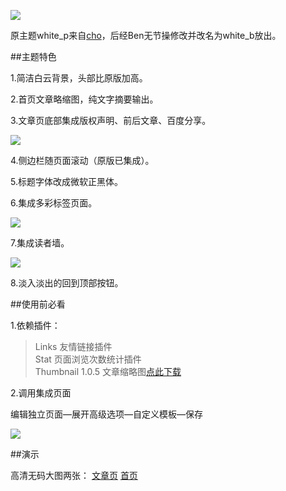![](http://labpic.qiniudn.com/060a1f9ba5df8cd449d0fb8961b9a1a9.png)

原主题white_p来自[cho](http://pagecho.com)，后经Ben无节操修改并改名为white\_b放出。

##主题特色

1.简洁白云背景，头部比原版加高。

2.首页文章略缩图，纯文字摘要输出。

3.文章页底部集成版权声明、前后文章、百度分享。

![](http://labpic.qiniudn.com/38d675e3b81a8b56e2a26310c56a1efa.png)

4.侧边栏随页面滚动（原版已集成）。

5.标题字体改成微软正黑体。

6.集成多彩标签页面。

![](http://labpic.qiniudn.com/6ea5d4473ebdb1fb136e37fec23ec11f.png)

7.集成读者墙。

![](http://labpic.qiniudn.com/301a5998543ad30e68d2a21fc3614bfc.png)

8.淡入淡出的回到顶部按钮。

##使用前必看

1.依赖插件：

>Links 友情链接插件  
>Stat 页面浏览次数统计插件  
>Thumbnail 1.0.5 文章缩略图[点此下载](http://labres.qiniudn.com/Thumbnail_v1.0.5.zip)

2.调用集成页面

编辑独立页面—展开高级选项—自定义模板—保存

![](http://labpic.qiniudn.com/89d8d603c557a1e4f1fa6429ebbcfecd.png)

##演示

高清无码大图两张： [文章页](http://labpic.qiniudn.com/e24a931f50ad29d14b0381e1a39da157.png?2012000) [首页](http://labpic.qiniudn.com/01e441024ed09b137923f488eb48b48e.png?458794546546)
